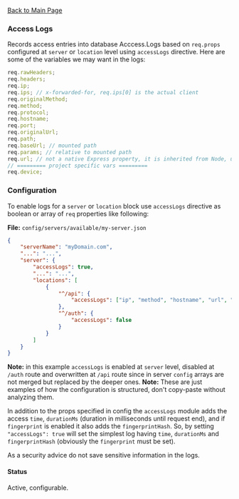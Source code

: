 [Back to Main Page](https://github.com/SorinGFS/webaccess#configuration)

### Access Logs

Records access entries into database Acccess.Logs based on `req.props` configured at `server` or `location` level using `accessLogs` directive.
Here are some of the variables we may want in the logs:

```js
req.rawHeaders;
req.headers;
req.ip;
req.ips; // x-forwarded-for, req.ips[0] is the actual client
req.originalMethod;
req.method;
req.protocol;
req.hostname;
req.port;
req.originalUrl;
req.path;
req.baseUrl; // mounted path
req.params; // relative to mounted path
req.url; // not a native Express property, it is inherited from Node, used in urlRewrite
// ========= project specific vars =========
req.device;
```

### Configuration

To enable logs for a `server` or `location` block use `accessLogs` directive as boolean or array of `req` properties like following:

**File:** `config/servers/available/my-server.json`

```json
{
    "serverName": "myDomain.com",
    "...": "...",
    "server": {
        "accessLogs": true,
        "...": "...",
        "locations": [
            {
                "^/api": {
                    "accessLogs": ["ip", "method", "hostname", "url", "headers"]
                },
                "^/auth": {
                    "accessLogs": false
                }
            }
        ]
    }
}
```

**Note:** in this example `accessLogs` is enabled at `server` level, disabled at `/auth` route and overwritten at `/api` route since in server `config` arrays are not merged but replaced by the deeper ones.
**Note:** These are just examples of how the configuration is structured, don't copy-paste without analyzing them.

In addition to the props specified in config the `accessLogs` module adds the access `time`, `durationMs` (duration in milliseconds until request end), and if `fingerprint` is enabled it also adds the `fingerprintHash`. So, by setting `"accessLogs": true` will set the simplest log having `time`, `durationMs` and `fingerprintHash` (obviously the `fingerprint` must be set).

As a security advice do not save sensitive information in the logs.

#### Status

Active, configurable.
